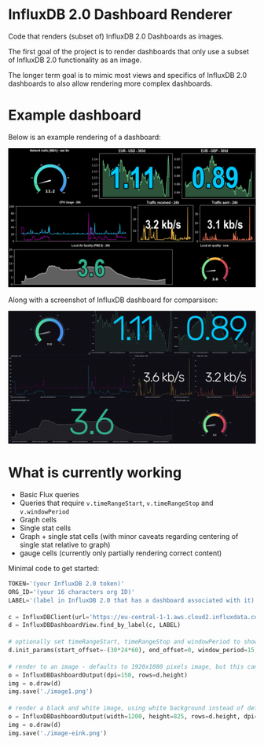 # InfluxDB 2.0 Dashboard Renderer

Code that renders (subset of) InfluxDB 2.0 Dashboards as images.

The first goal of the project is to render dashboards that only use a subset of InfluxDB 2.0 functionality as an image.

The longer term goal is to mimic most views and specifics of InfluxDB 2.0 dashboards to also allow rendering more complex dashboards.

# Example dashboard

Below is an example rendering of a dashboard:

![Example output dashboard](docs/example-dashboard.png)

Along with a screenshot of InfluxDB dashboard for comparsison:

![Example original dashboard](docs/example-dashboard-infludb.png)

# What is currently working

- Basic Flux queries
- Queries that require `v.timeRangeStart`, `v.timeRangeStop` and `v.windowPeriod`
- Graph cells
- Single stat cells
- Graph + single stat cells (with minor caveats regarding centering of single stat relative to graph)
- gauge cells (currently only partially rendering correct content)

Minimal code to get started:

```python
TOKEN='(your InfluxDB 2.0 token)'
ORG_ID='(your 16 characters org ID)'
LABEL='(label in InfluxDB 2.0 that has a dashboard associated with it)'

c = InfluxDBClient(url='https://eu-central-1-1.aws.cloud2.influxdata.com', token=TOKEN, org=ORG_ID)
d = InfluxDBDashboardView.find_by_label(c, LABEL)

# optionally set timeRangeStart, timeRangeStop and windowPeriod to show last 30 days, using 15 minute windows
d.init_params(start_offset=-(30*24*60), end_offset=0, window_period=15, offset_unit='m')

# render to an image - defaults to 1920x1080 pixels image, but this can be customized
o = InfluxDBDashboardOutput(dpi=150, rows=d.height)
img = o.draw(d)
img.save('./image1.png')

# render a black and white image, using white background instead of default black one ; image is suitable for eink displays
o = InfluxDBDashboardOutput(width=1200, height=825, rows=d.height, dpi=150, mode='bw', dark=False)
img = o.draw(d)
img.save('./image-eink.png')
```

